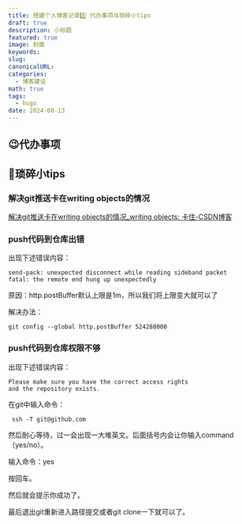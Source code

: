 ```yaml
---
title: 搭建个人博客记录3️⃣ 代办事项与琐碎小tips
draft: true
description: 小标题
featured: true
image: 封面
keywords: 
slug: 
canonicalURL: 
categories:
  - 博客建设
math: true
tags:
  - hugo
date: 2024-08-13
---
```

## 😉代办事项


## 🤦琐碎小tips
### 解决git推送卡在writing objects的情况
[解决git推送卡在writing objects的情况\_writing objects: 卡住-CSDN博客](https://blog.csdn.net/qq_41461536/article/details/129767886)

### push代码到仓库出错
出现下述错误内容：
~~~shell
send-pack: unexpected disconnect while reading sideband packet
fatal: the remote end hung up unexpectedly
~~~
原因：http.postBuffer默认上限是1m，所以我们将上限变大就可以了

解决办法：
~~~shell
git config --global http.postBuffer 524288000
~~~
### push代码到仓库权限不够
出现下述错误内容：
~~~shell
Please make sure you have the correct access rights
and the repository exists.
~~~
在git中输入命令：
~~~shell
 ssh -T git@github.com 
~~~

然后耐心等待，过一会出现一大堆英文。后面括号内会让你输入command（yes/no）。

输入命令：yes

按回车。

然后就会提示你成功了。

最后退出git重新进入路径提交或者git clone一下就可以了。